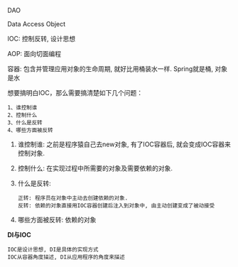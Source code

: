 DAO

Data Access Object



IOC: 控制反转, 设计思想

AOP: 面向切面编程

容器: 包含并管理应用对象的生命周期, 就好比用桶装水一样. Spring就是桶, 对象是水



想要搞明白IOC，那么需要搞清楚如下几个问题：

```
1、谁控制谁
2、控制什么
3、什么是反转
4、哪些方面被反转
```



1. 谁控制谁: 之前是程序猿自己去new对象, 有了IOC容器后, 就会变成IOC容器来控制对象.

2. 控制什么: 在实现过程中所需要的对象及需要依赖的对象.

3. 什么是反转: 

   ```
   正转: 程序员在对象中主动去创建依赖的对象. 
   反转: 依赖的对象直接用IOC容器创建后注入到对象中, 由主动创建变成了被动接受
   ```

4. 哪些方面被反转: 依赖的对象



**DI与IOC**

```
IOC是设计思想, DI是具体的实现方式
IOC从容器角度描述, DI从应用程序的角度来描述
```





